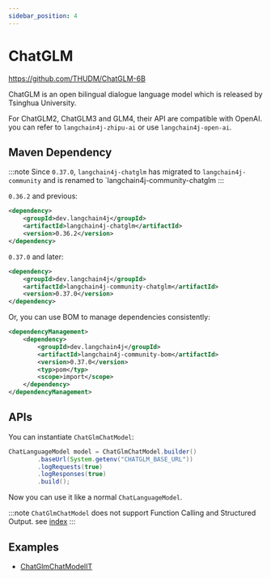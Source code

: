 ```yaml
---
sidebar_position: 4
---
```


# ChatGLM

https://github.com/THUDM/ChatGLM-6B

ChatGLM is an open bilingual dialogue language model which is released by Tsinghua University.

For ChatGLM2, ChatGLM3 and GLM4, their API are compatible with OpenAI. you can refer to `langchain4j-zhipu-ai` or use `langchain4j-open-ai`.

## Maven Dependency

:::note
Since `0.37.0`, `langchain4j-chatglm` has migrated to `langchain4j-community` and is renamed to `langchain4j-community-chatglm
:::

`0.36.2` and previous:

```xml
<dependency>
    <groupId>dev.langchain4j</groupId>
    <artifactId>langchain4j-chatglm</artifactId>
    <version>0.36.2</version>
</dependency>
```

`0.37.0` and later:

```xml
<dependency>
    <groupId>dev.langchain4j</groupId>
    <artifactId>langchain4j-community-chatglm</artifactId>
    <version>0.37.0</version>
</dependency>
```

Or, you can use BOM to manage dependencies consistently:

```xml
<dependencyManagement>
    <dependency>
        <groupId>dev.langchain4j</groupId>
        <artifactId>langchain4j-community-bom</artifactId>
        <version>0.37.0</version>
        <typ>pom</typ>
        <scope>import</scope>
    </dependency>
</dependencyManagement>
```


## APIs

You can instantiate `ChatGlmChatModel`:

```java
ChatLanguageModel model = ChatGlmChatModel.builder()
        .baseUrl(System.getenv("CHATGLM_BASE_URL"))
        .logRequests(true)
        .logResponses(true)
        .build();
```

Now you can use it like a normal `ChatLanguageModel`.

:::note
`ChatGlmChatModel` does not support Function Calling and Structured Output. see [index](index.md)
:::

## Examples

- [ChatGlmChatModelIT](https://github.com/langchain4j/langchain4j/blob/main/langchain4j-chatglm/src/test/java/dev/langchain4j/model/chatglm/ChatGlmChatModelIT.java)
